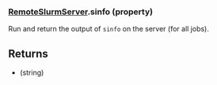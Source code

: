 ### [RemoteSlurmServer](RemoteSlurmServer.md).sinfo (property)




Run and return the output of `sinfo` on the server (for all jobs).

Returns
-----------
* (string)

